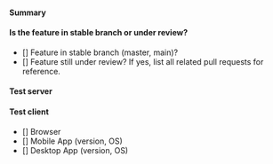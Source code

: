 <!--
Give the PR a descriptive title following conventional commits - https://www.conventionalcommits.org/en/v1.0.0/

Typical format for new test cases:
```
test(feature): general description of tests
or
test(test key): update existing test case description
```

Example:
```
test(mark as unread): latest post should appear unread after marking the channel as unread in RHS via menu option or shortcut key
test(MM-T4886): updating step 2 
```
-->

#### Summary
<!--
A description of this pull request.
-->

#### Is the feature in stable branch or under review?
- [] Feature in stable branch (master, main)?
- [] Feature still under review? If yes, list all related pull requests for reference.

#### Test server
<!--
Link the test server to be used for testing and trying out the test cases could be from "/cloud", pull request or requirements to set up the test server.
-->

#### Test client
<!--
Indicate test client requirements (version, OS) and/or add link to test artifact in case a feature is still under review.
-->
- [] Browser
- [] Mobile App (version, OS)
- [] Desktop App (version, OS)
